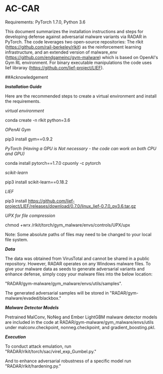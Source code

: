 # AC-CAR

Requirements: PyTorch 1.7.0, Python 3.6

This document summarizes the installation instructions and steps for developing defense against adversarial malware variants via RADAR in PyTorch. The code leverages two open-source repositories: The rlkit (https://github.com/rail-berkeley/rlkit) as the reinforcement learning infrastructure, and an extended version of malware_env (https://github.com/endgameinc/gym-malware) which is based on OpenAI's Gym RL environment. For binary executable manipulations the code uses lief libraray (https://github.com/lief-project/LIEF).

##Acknowledgement

***Installation Guide***

Here are the recommended steps to create a virtual environment and install the requirements.

*virtual environment*

conda create -n rlkit python=3.6

*OPenAI Gym*

pip3 install gym==0.9.2

*PyTorch (Having a GPU is Not necessary - the code can work on both CPU and GPU)*

conda install pytorch==1.7.0 cpuonly -c pytorch

*scikit-learn*

pip3 install scikit-learn==0.18.2

*LIEF*

pip3 install https://github.com/lief-project/LIEF/releases/download/0.7.0/linux_lief-0.7.0_py3.6.tar.gz

*UPX for file compression*

chmod +wrx /rlkit/torch/gym_malware/envs/controls/UPX/upx

Note: Some absolute paths of files may need to be changed to your local file system.

***Data***

The data was obtained from VirusTotal and cannot be shared in a public repository. However, RADAR operates on any Windows malware files. To give your malware data as seeds to generate adversarial variants and enhance defense, simply copy your malware files into the below location:

"RADAR/gym-malware/gym_malware/envs/utils/samples".

The generated adversarial samples will be stored in "RADAR/gym-malware/evaded/blackbox."

***Malware Detector Models***

Pretrained MalConv, NoNeg and Ember LightGBM malware detector models are included in the code at RADAR/gym-malware/gym_malware/envs/utils under malconv.checkpoint, nonneg.checkpoint, and gradient_boosting.pkl.

***Execution***

To conduct attack emulation, run "RADAR/rlkit/torch/sac/virel_exp_Gumbel.py."

And to enhance adversarial robustness of a specific model run "RADAR/rlkit/hardening.py."
